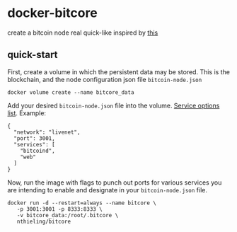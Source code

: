 # docker-bitcore
create a bitcoin node real quick-like
inspired by [this](https://hub.docker.com/r/sena/bitcore/)

## quick-start
First, create a volume in which the persistent data may be stored. This is the blockchain, and the node configuration json file `bitcoin-node.json`
```
docker volume create --name bitcore_data
```

Add your desired `bitcoin-node.json` file into the volume. [Service options list](https://github.com/bitpay/bitcore-node/blob/master/bitcore-node.json.sample).
Example:
```
{
  "network": "livenet",
  "port": 3001,
  "services": [
    "bitcoind",
    "web"
  ]
}
```

Now, run the image with flags to punch out ports for various services you are intending to enable and designate in your `bitcoin-node.json` file.
```
docker run -d --restart=always --name bitcore \
   -p 3001:3001 -p 8333:8333 \
   -v bitcore_data:/root/.bitcore \
   nthieling/bitcore
```
